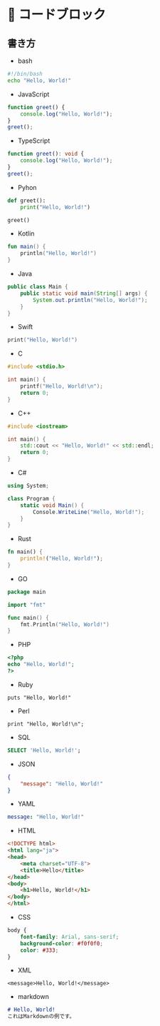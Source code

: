 # 📌 コードブロック

## 書き方

- bash
```bash
#!/bin/bash
echo "Hello, World!"
```

- JavaScript
```javascript
function greet() {
    console.log("Hello, World!");
}
greet();
```

- TypeScript
```typescript
function greet(): void {
    console.log("Hello, World!");
}
greet();
```

- Pyhon
```python
def greet():
    print("Hello, World!")

greet()
```

- Kotlin
```kotlin
fun main() {
    println("Hello, World!")
}
```

- Java
```java
public class Main {
    public static void main(String[] args) {
        System.out.println("Hello, World!");
    }
}
```

- Swift
```swift
print("Hello, World!")
```

- C
```c
#include <stdio.h>

int main() {
    printf("Hello, World!\n");
    return 0;
}
```

- C++
```c++
#include <iostream>

int main() {
    std::cout << "Hello, World!" << std::endl;
    return 0;
}
```

- C#
```C#
using System;

class Program {
    static void Main() {
        Console.WriteLine("Hello, World!");
    }
}
```

- Rust
```rust
fn main() {
    println!("Hello, World!");
}
```

- GO
```go
package main

import "fmt"

func main() {
    fmt.Println("Hello, World!")
}
```

- PHP
```php
<?php
echo "Hello, World!";
?>
```

- Ruby
```
puts "Hello, World!"
```

- Perl
```
print "Hello, World!\n";
```

- SQL
```sql
SELECT 'Hello, World!';
```

- JSON
```json
{
    "message": "Hello, World!"
}
```

- YAML
```yaml
message: "Hello, World!"
```

- HTML
```html
<!DOCTYPE html>
<html lang="ja">
<head>
    <meta charset="UTF-8">
    <title>Hello</title>
</head>
<body>
    <h1>Hello, World!</h1>
</body>
</html>
```

- CSS
```css
body {
    font-family: Arial, sans-serif;
    background-color: #f0f0f0;
    color: #333;
}
```

- XML
```
<message>Hello, World!</message>
```

- markdown
```markdown
# Hello, World!
これはMarkdownの例です。
```





